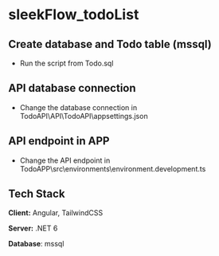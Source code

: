 # sleekFlow_todoList

## Create database and Todo table  (mssql)

 - Run the script from Todo.sql


## API database connection

 - Change the database connection in TodoAPI\API\TodoAPI\appsettings.json

 ## API endpoint in APP

 - Change the API endpoint in TodoAPP\src\environments\environment.development.ts

## Tech Stack

**Client:** Angular, TailwindCSS

**Server:** .NET 6

**Database**: mssql

 
